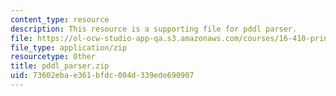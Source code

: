 ```yaml
---
content_type: resource
description: This resource is a supporting file for pddl parser.
file: https://ol-ocw-studio-app-qa.s3.amazonaws.com/courses/16-410-principles-of-autonomy-and-decision-making-fall-2010/73602ebae361bfdc004d339ede690907_pddl_parser.zip
file_type: application/zip
resourcetype: Other
title: pddl_parser.zip
uid: 73602eba-e361-bfdc-004d-339ede690907
---
```

